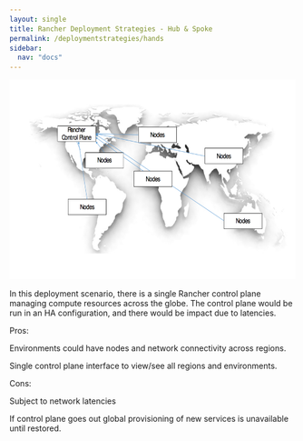 ```yaml
---
layout: single
title: Rancher Deployment Strategies - Hub & Spoke
permalink: /deploymentstrategies/hands
sidebar:
  nav: "docs"
---
```

<p><img src="../media/image1.png" width="624" height="351" /></p>
<p>In this deployment scenario, there is a single Rancher control plane managing compute resources across the globe. The control plane would be run in an HA configuration, and there would be impact due to latencies.</p>
<p>Pros:</p>
<p>Environments could have nodes and network connectivity across regions.</p>
<p>Single control plane interface to view/see all regions and environments.</p>
<p>Cons:</p>
<p>Subject to network latencies</p>
<p>If control plane goes out global provisioning of new services is unavailable until restored.</p>
